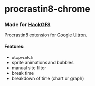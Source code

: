 # procrastin8-chrome
### Made for [HackGFS](http://hackgfs.io) ###
Procrastin8 extension for [Google Ultron](http://ultronbrowser.io/).

#### Features: ####
* stopwatch
* sprite animations and bubbles
* manual site filter
* break time
* breakdown of time (chart or graph)